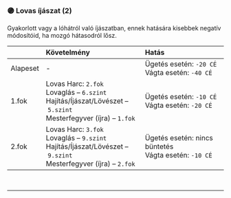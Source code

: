 ### 🟣 Lovas íjászat (2)

Gyakorlott vagy a lóhátról való íjászatban, ennek hatására kisebbek negatív módosítóid, ha mozgó hátasodról lősz.

| |  Követelmény | Hatás  |
| :----------- | :----------- | :----------- |
| Alapeset| - | Ügetés esetén: `-20 CÉ`<br />Vágta esetén: `-40 CÉ` |
| 1.fok | Lovas Harc:&nbsp;`2.fok`<br />Lovaglás&nbsp;–&nbsp;`6.szint`<br />Hajítás/Íjászat/Lövészet&nbsp;–&nbsp;`5.szint`<br />Mesterfegyver (íjra)&nbsp;–&nbsp;`1.fok` | Ügetés esetén: `-10 CÉ`<br />Vágta esetén: `-20 CÉ` |
| 2.fok | Lovas Harc:&nbsp;`3.fok`<br />Lovaglás&nbsp;–&nbsp;`9.szint`<br />Hajítás/Íjászat/Lövészet&nbsp;–&nbsp;`9.szint`<br />Mesterfegyver (íjra)&nbsp;–&nbsp;`2.fok` | Ügetés esetén: nincs büntetés<br />Vágta esetén: `-10 CÉ` |

<br />

---
